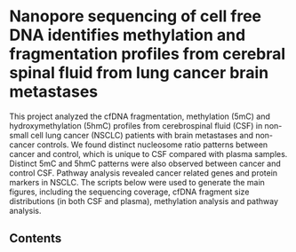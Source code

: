 # Nanopore sequencing of cell free DNA identifies methylation and fragmentation profiles from cerebral spinal fluid from lung cancer brain metastases 

This project analyzed the cfDNA fragmentation, methylation (5mC) and hydroxymethylation (5hmC) profiles from cerebrospinal fluid (CSF) in non-small cell lung cancer (NSCLC) patients with brain metastases and non-cancer controls. We found distinct nucleosome ratio patterns between cancer and control, which is unique to CSF compared with plasma samples. Distinct 5mC and 5hmC patterns were also observed between cancer and control CSF. Pathway analysis revealed cancer related genes and protein markers in NSCLC. The scripts below were used to generate the main figures, including the sequencing coverage, cfDNA fragment size distributions (in both CSF and plasma), methylation analysis and pathway analysis. 

## Contents
